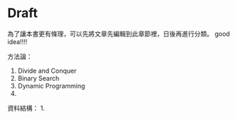# Draft

為了讓本書更有條理，可以先將文章先編輯到此章節裡，日後再進行分類。
good idea!!!!

方法論：

1. Divide and Conquer
2. Binary Search
3. Dynamic Programming
4. 

資料結構：
1. 

